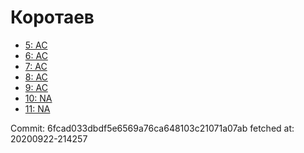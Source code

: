 # Коротаев
- [5: AC](5.md)
- [6: AC](6.md)
- [7: AC](7.md)
- [8: AC](8.md)
- [9: AC](9.md)
- [10: NA](10.md)
- [11: NA](11.md)

Commit: 6fcad033dbdf5e6569a76ca648103c21071a07ab
 fetched at: 20200922-214257
